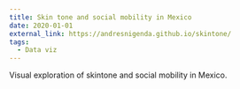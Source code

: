 ```yaml
---
title: Skin tone and social mobility in Mexico
date: 2020-01-01
external_link: https://andresnigenda.github.io/skintone/
tags:
  - Data viz
---
```


Visual exploration of skintone and social mobility in Mexico.

<!--more-->
